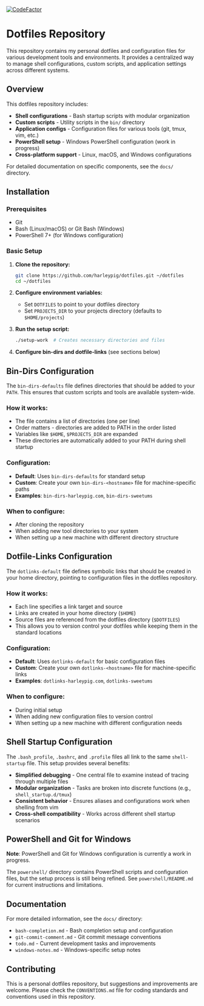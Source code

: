 [![CodeFactor](https://www.codefactor.io/repository/github/harleypig/dotfiles/badge)](https://www.codefactor.io/repository/github/harleypig/dotfiles)

# Dotfiles Repository

This repository contains my personal dotfiles and configuration files for
various development tools and environments. It provides a centralized way to
manage shell configurations, custom scripts, and application settings across
different systems.

## Overview

This dotfiles repository includes:

- **Shell configurations** - Bash startup scripts with modular organization
- **Custom scripts** - Utility scripts in the `bin/` directory
- **Application configs** - Configuration files for various tools (git, tmux, vim, etc.)
- **PowerShell setup** - Windows PowerShell configuration (work in progress)
- **Cross-platform support** - Linux, macOS, and Windows configurations

For detailed documentation on specific components, see the `docs/` directory.

## Installation

### Prerequisites

- Git
- Bash (Linux/macOS) or Git Bash (Windows)
- PowerShell 7+ (for Windows configuration)

### Basic Setup

1. **Clone the repository:**
   ```bash
   git clone https://github.com/harleypig/dotfiles.git ~/dotfiles
   cd ~/dotfiles
   ```

2. **Configure environment variables:**
   - Set `DOTFILES` to point to your dotfiles directory
   - Set `PROJECTS_DIR` to your projects directory (defaults to `$HOME/projects`)

3. **Run the setup script:**
   ```bash
   ./setup-work  # Creates necessary directories and files
   ```

4. **Configure bin-dirs and dotfile-links** (see sections below)

## Bin-Dirs Configuration

The `bin-dirs-defaults` file defines directories that should be added to your
`PATH`. This ensures that custom scripts and tools are available system-wide.

### How it works:

- The file contains a list of directories (one per line)
- Order matters - directories are added to PATH in the order listed
- Variables like `$HOME`, `$PROJECTS_DIR` are expanded
- These directories are automatically added to your PATH during shell startup

### Configuration:

- **Default**: Uses `bin-dirs-defaults` for standard setup
- **Custom**: Create your own `bin-dirs-<hostname>` file for machine-specific
  paths
- **Examples**: `bin-dirs-harleypig.com`, `bin-dirs-sweetums`

### When to configure:

- After cloning the repository
- When adding new tool directories to your system
- When setting up a new machine with different directory structure

## Dotfile-Links Configuration

The `dotlinks-default` file defines symbolic links that should be created in
your home directory, pointing to configuration files in the dotfiles
repository.

### How it works:

- Each line specifies a link target and source
- Links are created in your home directory (`$HOME`)
- Source files are referenced from the dotfiles directory (`$DOTFILES`)
- This allows you to version control your dotfiles while keeping them in the
  standard locations

### Configuration:

- **Default**: Uses `dotlinks-default` for basic configuration files
- **Custom**: Create your own `dotlinks-<hostname>` file for machine-specific links
- **Examples**: `dotlinks-harleypig.com`, `dotlinks-sweetums`

### When to configure:

- During initial setup
- When adding new configuration files to version control
- When setting up a new machine with different configuration needs

## Shell Startup Configuration

The `.bash_profile`, `.bashrc`, and `.profile` files all link to the same
`shell-startup` file. This setup provides several benefits:

- **Simplified debugging** - One central file to examine instead of tracing
  through multiple files
- **Modular organization** - Tasks are broken into discrete functions (e.g.,
  `shell_startup.d/tmux`)
- **Consistent behavior** - Ensures aliases and configurations work when
  shelling from vim
- **Cross-shell compatibility** - Works across different shell startup
  scenarios

## PowerShell and Git for Windows

**Note**: PowerShell and Git for Windows configuration is currently a work in
progress.

The `powershell/` directory contains PowerShell scripts and configuration
files, but the setup process is still being refined. See
`powershell/README.md` for current instructions and limitations.

## Documentation

For more detailed information, see the `docs/` directory:

- `bash-completion.md` - Bash completion setup and configuration
- `git-commit-comment.md` - Git commit message conventions
- `todo.md` - Current development tasks and improvements
- `windows-notes.md` - Windows-specific setup notes

## Contributing

This is a personal dotfiles repository, but suggestions and improvements are
welcome. Please check the `CONVENTIONS.md` file for coding standards and
conventions used in this repository.
